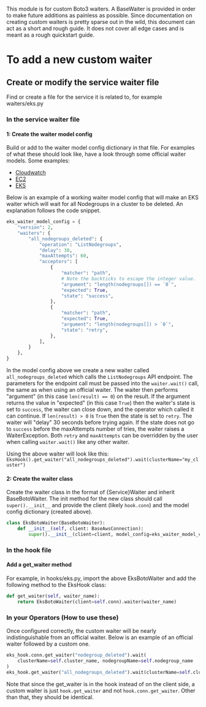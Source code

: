 <!--
 Licensed to the Apache Software Foundation (ASF) under one
 or more contributor license agreements.  See the NOTICE file
 distributed with this work for additional information
 regarding copyright ownership.  The ASF licenses this file
 to you under the Apache License, Version 2.0 (the
 "License"); you may not use this file except in compliance
 with the License.  You may obtain a copy of the License at

   http://www.apache.org/licenses/LICENSE-2.0

 Unless required by applicable law or agreed to in writing,
 software distributed under the License is distributed on an
 "AS IS" BASIS, WITHOUT WARRANTIES OR CONDITIONS OF ANY
 KIND, either express or implied.  See the License for the
 specific language governing permissions and limitations
 under the License.
 -->

This module is for custom Boto3 waiters.  A BaseWaiter is provided in order to make
future additions as painless as possible.  Since documentation on creating custom
waiters is pretty sparse out in the wild, this document can act as a short and rough
guide.  It does not cover all edge cases and is meant as a rough quickstart guide.

# To add a new custom waiter

## Create or modify the service waiter file

Find or create a file for the service it is related to, for example waiters/eks.py

### In the service waiter file

#### 1: Create the waiter model config

Build or add to the waiter model config dictionary in that file.  For examples of what these should
look like, have a look through some official waiter models.  Some examples:

* [Cloudwatch](https://github.com/boto/botocore/blob/develop/botocore/data/cloudwatch/2010-08-01/waiters-2.json)
* [EC2](https://github.com/boto/botocore/blob/develop/botocore/data/ec2/2016-11-15/waiters-2.json)
* [EKS](https://github.com/boto/botocore/blob/develop/botocore/data/eks/2017-11-01/waiters-2.json)

Below is an example of a working waiter model config that will make an EKS waiter which will wait for
all Nodegroups in a cluster to be deleted. An explanation follows the code snippet.

```python
eks_waiter_model_config = {
    "version": 2,
    "waiters": {
        "all_nodegroups_deleted": {
            "operation": "ListNodegroups",
            "delay": 30,
            "maxAttempts": 60,
            "acceptors": [
                {
                    "matcher": "path",
                    # Note the backticks to escape the integer value.
                    "argument": "length(nodegroups[]) == `0`",
                    "expected": True,
                    "state": "success",
                },
                {
                    "matcher": "path",
                    "expected": True,
                    "argument": "length(nodegroups[]) > `0`",
                    "state": "retry",
                },
            ],
        }
    },
}
```

In the model config above we create a new waiter called `all_nodegroups_deleted` which calls
the `ListNodegroups` API endpoint.  The parameters for the endpoint call must be passed into
the `waiter.wait()` call, the same as when using an official waiter.  The waiter then performs
"argument" (in this case `len(result) == 0`) on the result.  If the argument returns the value
in "expected" (in this case `True`) then the waiter's state is set to `success`, the waiter can
close down, and the operator which called it can continue.  If `len(result) > 0` is `True` then
the state is set to `retry`.  The waiter will "delay" 30 seconds before trying again.  If the
state does not go to `success` before the maxAttempts number of tries, the waiter raises a
WaiterException. Both `retry` and `maxAttempts` can be overridden by the user when calling
`waiter.wait()` like any other waiter.

Using the above waiter will look like this:
`EksHook().get_waiter("all_nodegroups_deleted").wait(clusterName="my_cluster")`


#### 2: Create the waiter class


Create the waiter class in the format of {Service}Waiter and inherit BaseBotoWaiter. The init method
for the new class should call `super().__init__` and provide the client (likely `hook.conn`) and the
model config dictionary (created above).

```python
class EksBotoWaiter(BaseBotoWaiter):
    def __init__(self, client: BaseAwsConnection):
        super().__init__(client=client, model_config=eks_waiter_model_config)
```

### In the hook file

#### Add a get_waiter method

For example, in hooks/eks.py, import the above EksBotoWaiter and add the following method to the EksHook class:

```python
def get_waiter(self, waiter_name):
    return EksBotoWaiter(client=self.conn).waiter(waiter_name)
```

### In your Operators (How to use these)

Once configured correctly, the custom waiter will be nearly indistinguishable from an official waiter.
Below is an example of an official waiter followed by a custom one.

```python
eks_hook.conn.get_waiter("nodegroup_deleted").wait(
    clusterName=self.cluster_name, nodegroupName=self.nodegroup_name
)
eks_hook.get_waiter("all_nodegroups_deleted").wait(clusterName=self.cluster_name)
```

Note that since the get_waiter is in the hook instead of on the client side, a custom waiter is
just `hook.get_waiter` and not `hook.conn.get_waiter`.  Other than that, they should be identical.
